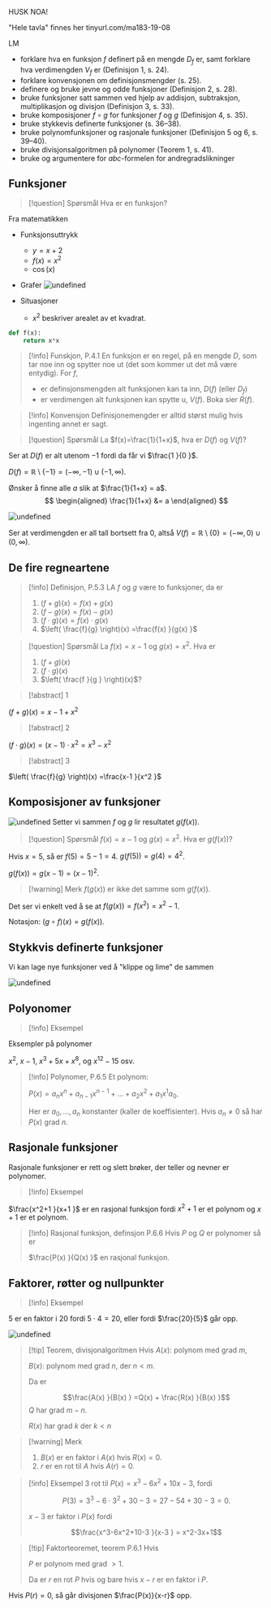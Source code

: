 HUSK NOA!

"Hele tavla" finnes her tinyurl.com/ma183-19-08

LM
- forklare hva en funksjon $f$ definert på en mengde $D_f$ er, samt forklare hva verdimengden $V_f$ er (Definisjon 1, s. 24).
- forklare konvensjonen om definisjonsmengder (s. 25).
- definere og bruke jevne og odde funksjoner (Definisjon 2, s. 28).
- bruke funksjoner satt sammen ved hjelp av addisjon, subtraksjon, multiplikasjon og divisjon (Definisjon 3, s. 33).
- bruke komposisjoner $f\circ g$ for funksjoner $f$ og $g$ (Definisjon 4, s. 35).
- bruke stykkevis definerte funksjoner (s. 36–38).
- bruke polynomfunksjoner og rasjonale funksjoner (Definisjon 5 og 6, s. 39–40).
- bruke divisjonsalgoritmen på polynomer (Teorem 1, s. 41).
- bruke og argumentere for $abc$-formelen for andregradslikninger
## Funksjoner

> [!question] Spørsmål 
> Hva er en funksjon?  

Fra matematikken

- Funksjonsuttrykk
    - $y= x+2$
    - $f(x) = x^2$
    - $\cos (x)$
- Grafer
![undefined](Files/shapes%20at%2024-08-20%2008.24.57.svg)

- Situasjoner
    - $x^2$ beskriver arealet av et kvadrat.

```python
def f(x):
    return x*x
```


> [!info] Funskjon, P.4.1
>  En funksjon er en regel, på en mengde $D$, som tar noe inn og spytter noe ut (det som kommer ut det må være entydig).
>  For $f$,
>  - er definsjonsmengden alt funksjonen kan ta inn, $D(f)$ (eller $D_f$)
>  - er verdimengen alt funksjonen kan spytte u, $V(f)$. Boka sier $R(f)$.
>  

> [!info] Konvensjon
> Definisjonemengder er alltid størst mulig hvis ingenting annet er sagt.
> 

> [!question] Spørsmål 
> La $f(x)=\frac{1}{1+x}$, hva er $D(f)$ og $V(f)$?
> 

Ser at $D(f)$ er alt utenom $-1$ fordi da får vi $\frac{1 }{0 }$. 

$D(f) = \mathbb{R}\setminus\left\{ -1 \right\} = (-\infty,-1)\cup(-1,\infty)$.

Ønsker å finne alle $a$ slik at $\frac{1}{1+x} = a$.
$$
\begin{aligned} 
  \frac{1}{1+x} &= a
\end{aligned} 
$$





![undefined](Files/shapes%20at%2024-08-20%2008.44.35%201.svg)

Ser at verdimengden er all tall bortsett fra 0, altså $V(f)= \mathbb{R}\setminus\left\{ 0 \right\} = (-\infty, 0)\cup(0,\infty)$.

## De fire regneartene

> [!info] Definisjon, P.5.3
> LA $f$ og $g$ være to funksjoner, da er
> 1. $(f+g)(x) = f(x)+g(x)$
> 2. $(f-g)(x)=f(x)-g(x)$
> 3. $(f\cdot g)(x) = f(x)\cdot g(x)$
> 4. $\left( \frac{f}{g} \right)(x) =\frac{f(x) }{g(x) }$
>  

> [!question] Spørsmål 
> La $f(x) =x-1$ og $g(x) = x^2$. Hva er
> 1. $(f+g)(x)$
> 2. $(f\cdot g)(x)$
> 3. $\left( \frac{f }{g } \right)(x)$?

> [!abstract]  1
> 

$(f+g)(x) =x-1+x^2$


> [!abstract]  2
> 

$(f\cdot g)(x)= (x-1)\cdot x^2=x^3-x^2$

> [!abstract]  3
> 

$\left( \frac{f}{g} \right)(x) =\frac{x-1 }{x^2 }$


## Komposisjoner av funksjoner


![undefined](Files/shapes%20at%2024-08-20%2008.56.32.svg)
Setter vi sammen $f$ og $g$ lir resultatet $g(f(x))$.

> [!question] Spørsmål 
> $f(x)=x-1$ og $g(x)=x^2$. Hva er $g(f(x))$?
> 

Hvis $x=5$, så er $f(5)=5-1=4$. $g(f(5))=g(4)=4^2$.

$g(f(x))=g(x-1)=(x-1)^2$.

> [!warning] Merk 
> $f(g(x))$ er ikke det samme som $g(f(x))$.
> 

Det ser vi enkelt ved å se at $f(g(x))=f(x^2)=x^2-1$.

Notasjon: $(g \circ f)(x) = g(f(x))$.


## Stykkvis definerte funksjoner

Vi kan lage nye funksjoner ved å "klippe og lime" de sammen

![undefined](Files/shapes%20at%2024-08-20%2009.24.57.svg)

## Polyonomer

> [!info] Eksempel 
> 

Eksempler på polynomer

$x^2$, $x-1$, $x^3+5x+x^8$, og $x^{12}-15$ osv.

> [!info] Polynomer, P.6.5
>  Et polynom:
>  
>  $P(x)= a_nx^n+a_{n-1}x^{n-1}+\ldots+ a_2 x^2+a_1 x^1 a_0$.
>  
>  Her er $a_0,\ldots,a_n$ konstanter (kaller de koeffisienter). Hvis $a_n \neq 0$ så har $P(x)$ grad $n$.


## Rasjonale funksjoner

Rasjonale funksjoner er rett og slett brøker, der teller og nevner er polynomer. 

> [!info] Eksempel 
> 

$\frac{x^2+1 }{x+1 }$ er en rasjonal funksjon fordi $x^2+1$ er et polynom og $x+1$ er et polynom. 

> [!info] Rasjonal funksjon, definsjon P.6.6
> Hvis $P$ og $Q$ er polynomer så er
>  
> $\frac{P(x) }{Q(x) }$ en rasjonal funksjon.  
>  


## Faktorer, røtter og nullpunkter

> [!info] Eksempel 
> 

5 er en faktor i $20$ fordi $5\cdot4 =20$, eller fordi $\frac{20}{5}$ går opp. 


![undefined](Files/shapes%20at%2024-08-20%2009.50.15.svg)
> [!tip] Teorem, divisjonalgoritmen
> Hvis
> $A(x)$: polynom med grad $m$,
> 
> $B(x)$: polynom med grad $n$, der $n<m$.
> 
> Da er 
> 
> $$\frac{A(x) }{B(x) } =Q(x) + \frac{R(x) }{B(x) }$$
> $Q$ har grad $m-n$. 
> 
> $R(x)$ har grad $k$ der $k<n$

> [!warning] Merk 
> 1. $B(x)$ er en faktor i $A(x)$ hvis $R(x)=0$.
> 2. $r$ er en rot til $A$ hvis $A(r)= 0$. 

> [!info] Eksempel 
> 3 rot til $P(x)=x^3-6x^2+10x-3$,
>  fordi 
>  
>  $$P(3) = 3^3-6\cdot3^2 +30 -3 =27-54+30-3 = 0.$$
>  
>  $x-3$ er faktor i $P(x)$ fordi
>  
>  $$\frac{x^3-6x^2+10-3 }{x-3 } = x^2-3x+1$$


> [!tip] Faktorteoremet, teorem P.6.1
> Hvis
> 
> $P$ er polynom med grad $>1$.
> 
> Da er $r$ en rot $P$ hvis og bare hvis
> $x-r$ er en faktor i $P$. 
> 
> 

Hvis $P(r)= 0$, så går divisjonen $\frac{P(x)}{x-r}$ opp.    











